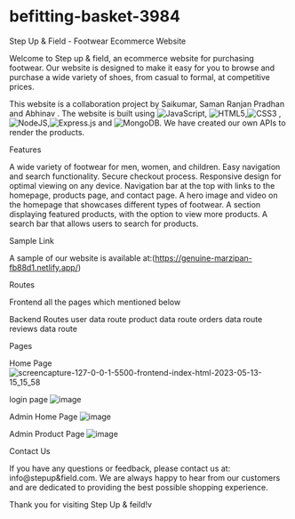 # befitting-basket-3984
Step Up & Field - Footwear Ecommerce Website

Welcome to Step up & field, an ecommerce website for purchasing footwear. Our website is designed to make it easy for you to browse and purchase a wide variety of shoes, from casual to formal, at competitive prices.

This website is a collaboration project by Saikumar, Saman Ranjan Pradhan and Abhinav . The website is built using ![JavaScript](https://img.shields.io/badge/javascript-%23323330.svg?style=for-the-badge&logo=javascript&logoColor=%23F7DF1E), ![HTML5](https://img.shields.io/badge/html5-%23E34F26.svg?style=for-the-badge&logo=html5&logoColor=white),![CSS3](https://img.shields.io/badge/css3-%231572B6.svg?style=for-the-badge&logo=css3&logoColor=white) ,![NodeJS](https://img.shields.io/badge/node.js-6DA55F?style=for-the-badge&logo=node.js&logoColor=white),![Express.js](https://img.shields.io/badge/express.js-%23404d59.svg?style=for-the-badge&logo=express&logoColor=%2361DAFB) and ![MongoDB](https://img.shields.io/badge/MongoDB-%234ea94b.svg?style=for-the-badge&logo=mongodb&logoColor=white). We have created our own APIs to render the products.

Features

A wide variety of footwear for men, women, and children. Easy navigation and search functionality. Secure checkout process. Responsive design for optimal viewing on any device. Navigation bar at the top with links to the homepage, products page, and contact page. A hero image and video on the homepage that showcases different types of footwear. A section displaying featured products, with the option to view more products. A search bar that allows users to search for products.

Sample Link

A sample of our website is available at:(https://genuine-marzipan-fb88d1.netlify.app/)


Routes

Frontend
all the pages which mentioned below

Backend Routes
user data route
product data route
orders data route
reviews data route

Pages

Home Page
![screencapture-127-0-0-1-5500-frontend-index-html-2023-05-13-15_15_58](https://github.com/saikumar2564/befitting-basket-3984/assets/77447439/8f088989-773a-4c14-9613-8048abea4c60)

login page
![image](https://github.com/saikumar2564/befitting-basket-3984/assets/77447439/c84ff277-b424-4c45-86ea-b97dac7cfa9e)

Admin Home Page
![image](https://github.com/saikumar2564/befitting-basket-3984/assets/77447439/51dc66ea-6d75-43c4-b779-fdde047afba5)


Admin Product Page
![image](https://github.com/saikumar2564/befitting-basket-3984/assets/77447439/8412ab54-0278-4374-804a-e217ab86faf9)



Contact Us 

If you have any questions or feedback, please contact us at: info@stepup&field.com. We are always happy to hear from our customers and are dedicated to providing the best possible shopping experience.

Thank you for visiting Step Up & feild!v

